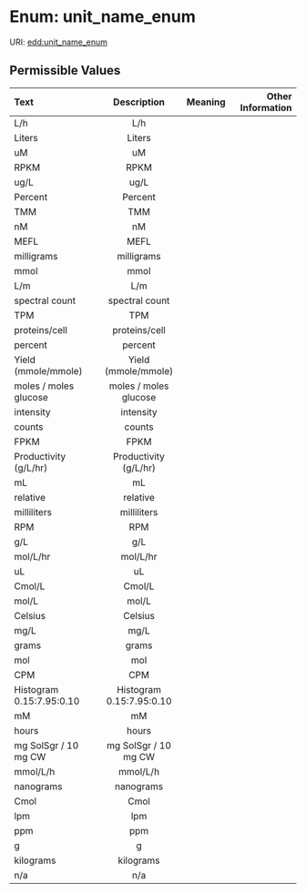 
# Enum: unit_name_enum



URI: [edd:unit_name_enum](https://w3id.org/eddunit_name_enum)


## Permissible Values

| Text | Description | Meaning | Other Information |
| :--- | :---: | :---: | ---: |
| L/h | L/h |  |  |
| Liters | Liters |  |  |
| uM | uM |  |  |
| RPKM | RPKM |  |  |
| ug/L | ug/L |  |  |
| Percent | Percent |  |  |
| TMM | TMM |  |  |
| nM | nM |  |  |
| MEFL | MEFL |  |  |
| milligrams | milligrams |  |  |
| mmol | mmol |  |  |
| L/m | L/m |  |  |
| spectral count | spectral count |  |  |
| TPM | TPM |  |  |
| proteins/cell | proteins/cell |  |  |
| percent | percent |  |  |
| Yield (mmole/mmole) | Yield (mmole/mmole) |  |  |
| moles / moles glucose | moles / moles glucose |  |  |
| intensity | intensity |  |  |
| counts | counts |  |  |
| FPKM | FPKM |  |  |
| Productivity (g/L/hr) | Productivity (g/L/hr) |  |  |
| mL | mL |  |  |
| relative | relative |  |  |
| milliliters | milliliters |  |  |
| RPM | RPM |  |  |
| g/L | g/L |  |  |
| mol/L/hr | mol/L/hr |  |  |
| uL | uL |  |  |
| Cmol/L | Cmol/L |  |  |
| mol/L | mol/L |  |  |
| Celsius | Celsius |  |  |
| mg/L | mg/L |  |  |
| grams | grams |  |  |
| mol | mol |  |  |
| CPM | CPM |  |  |
| Histogram 0.15:7.95:0.10 | Histogram 0.15:7.95:0.10 |  |  |
| mM | mM |  |  |
| hours | hours |  |  |
| mg SolSgr / 10 mg CW | mg SolSgr / 10 mg CW |  |  |
| mmol/L/h | mmol/L/h |  |  |
| nanograms | nanograms |  |  |
| Cmol | Cmol |  |  |
| lpm | lpm |  |  |
| ppm | ppm |  |  |
| g | g |  |  |
| kilograms | kilograms |  |  |
| n/a | n/a |  |  |

